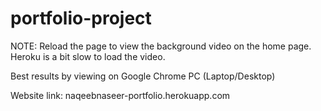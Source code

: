 # portfolio-project
NOTE: Reload the page to view the background video on the home page. Heroku is a bit slow to load the video.


Best results by viewing on Google Chrome PC (Laptop/Desktop)


Website link: naqeebnaseer-portfolio.herokuapp.com
